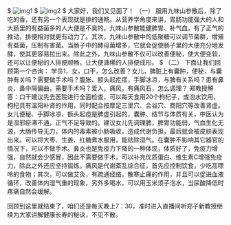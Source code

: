 $
![img1](https://aki-1258833316.cos.ap-shanghai.myqcloud.com/img/1.jpg)
$
![img2](https://aki-1258833316.cos.ap-shanghai.myqcloud.com/img/2.jpg)
$
大家好，我们又见面了！
（一）
服用九味山参散后，除了吃的香，还有另一个表现就是排的通畅。从营养学角度来讲，胃肠功能强大的人和大肠里的有益菌多的人大便是不臭的。九味山参散能健脾胃、补气血，有了正气的推动，排便相对就更有动力了。其次，九味山参散中的低聚糖可以调节菌群，增殖有益菌，压制有害菌。当肠子中的酵母菌增多，它就会促使肠子里的大便充分地发酵，使其更容易拉出来。除此之外，九味山参散不仅可以改善便秘，使大便变软，还可以让便秘的人排便顺畅，让大便溏稀的人排便成形。
$
（二）
下面让我们回顾第一个咨询：
学员1，女，口干，怎么改善？女儿，脾脏上有囊肿，便秘，与囊肿有关吗？需要做手术吗？腹胀、额头起疙瘩，手脚冰凉，与脾有关系吗？患有鼻炎、鼻中隔偏曲，需要手术吗？爱人，痛风，有痛风石，怎么调理？
郑教授解答：口干建议先去医院进行全面检查，可以每天食用20个枸杞子，或泡水饮用，枸杞具有温阳补肾的作用，同时配合按摩足三里穴、合谷穴、商阳穴等改善肾虚。女儿便秘、手脚冰凉、额头起痘是脾虚引起的，囊肿、结节与体质有关，中医认为是湿邪瘀滞不通，正气不足导致的。建议女儿先调理脾，脾胃功能弱，气血生化无源，大肠传导无力，体内的毒素被小肠吸收，造成代谢负担，最后就会被皮肤表现出来。可以将大枣、生姜、红糖煮水服用，能祛除湿气。在囊肿不影响其它器官的情况下，可以不做手术。鼻炎也是免疫力下降的一种体现，体质好了，免疫力增强，自然就会少感冒，因此不需要做手术，可以补充优质蛋白、维生素C增强免疫力，除此之外还应坚持锻炼。痛风是代谢紊乱综合征，首先应控制饮食，少吃高嘌呤的食物；其次，可以做艾灸，有疏通经络，散寒止痛的作用，并且可以促进血液循环，改善体内湿气重的现象，另外多喝水，可以用玉米须子泡水，当尿酸降低时疼痛自然会缓解。 

回顾到这里就结束了，咱们还是每天晚上7：30，准时进入直播间听郑子新教授继续为大家讲解健康长寿的秘诀，不见不散。

